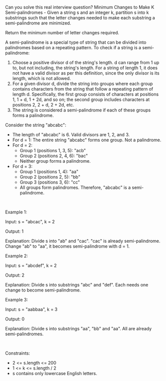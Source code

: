 Can you solve this real interview question? Minimum Changes to Make K Semi-palindromes - Given a string s and an integer k, partition s into k substrings such that the letter changes needed to make each substring a semi-palindrome are minimized.

Return the minimum number of letter changes required.

A semi-palindrome is a special type of string that can be divided into palindromes based on a repeating pattern. To check if a string is a semi-palindrome:

 1. Choose a positive divisor d of the string's length. d can range from 1 up to, but not including, the string's length. For a string of length 1, it does not have a valid divisor as per this definition, since the only divisor is its length, which is not allowed.
 2. For a given divisor d, divide the string into groups where each group contains characters from the string that follow a repeating pattern of length d. Specifically, the first group consists of characters at positions 1, 1 + d, 1 + 2d, and so on; the second group includes characters at positions 2, 2 + d, 2 + 2d, etc.
 3. The string is considered a semi-palindrome if each of these groups forms a palindrome.

Consider the string "abcabc":

 * The length of "abcabc" is 6. Valid divisors are 1, 2, and 3.
 * For d = 1: The entire string "abcabc" forms one group. Not a palindrome.
 * For d = 2:
   * Group 1 (positions 1, 3, 5): "acb"
   * Group 2 (positions 2, 4, 6): "bac"
   * Neither group forms a palindrome.
 * For d = 3:
   * Group 1 (positions 1, 4): "aa"
   * Group 2 (positions 2, 5): "bb"
   * Group 3 (positions 3, 6): "cc"
   * All groups form palindromes. Therefore, "abcabc" is a semi-palindrome.

 

Example 1:

Input: s = "abcac", k = 2

Output: 1

Explanation: Divide s into "ab" and "cac". "cac" is already semi-palindrome. Change "ab" to "aa", it becomes semi-palindrome with d = 1.

Example 2:

Input: s = "abcdef", k = 2

Output: 2

Explanation: Divide s into substrings "abc" and "def". Each needs one change to become semi-palindrome.

Example 3:

Input: s = "aabbaa", k = 3

Output: 0

Explanation: Divide s into substrings "aa", "bb" and "aa". All are already semi-palindromes.

 

Constraints:

 * 2 <= s.length <= 200
 * 1 <= k <= s.length / 2
 * s contains only lowercase English letters.